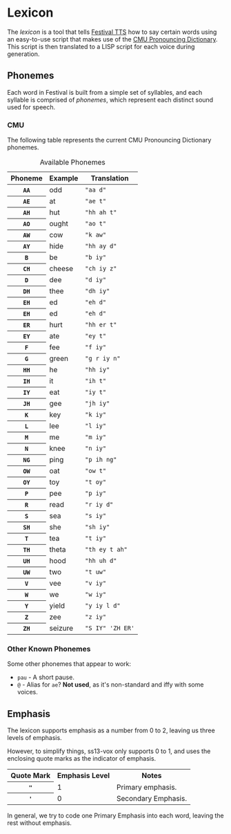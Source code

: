 # Lexicon

The *lexicon* is a tool that tells [Festival TTS](http://www.cstr.ed.ac.uk/projects/festival/) how to say certain words using
an easy-to-use script that makes use of the [CMU Pronouncing Dictionary](http://www.speech.cs.cmu.edu/cgi-bin/cmudict?).
This script is then translated to a LISP script for each voice during generation.

## Phonemes

Each word in Festival is built from a simple set of syllables, and each syllable
is comprised of *phonemes*, which represent each distinct sound used for speech.

### CMU
The following table represents the current CMU Pronouncing Dictionary phonemes.

<table><thead><caption>Available Phonemes</caption><th>Phoneme</th><th>Example</th><th>Translation</th></thead>
<tbody>
<tr><th><code>AA</code></th><td>odd</td><td><code>"aa d"</code></tr>
<tr><th><code>AE</code></th><td>at</td><td><code>"ae t"</code></tr>
<tr><th><code>AH</code></th><td>hut</td><td><code>"hh ah t"</code></tr>
<tr><th><code>AO</code></th><td>ought</td><td><code>"ao t"</code></tr>
<tr><th><code>AW</code></th><td>cow</td><td><code>"k aw"</code></tr>
<tr><th><code>AY</code></th><td>hide</td><td><code>"hh ay d"</code></tr>
<tr><th><code>B</code></th><td>be</td><td><code>"b iy"</code></tr>
<tr><th><code>CH</code></th><td>cheese</td><td><code>"ch iy z"</code></tr>
<tr><th><code>D</code></th><td>dee</td><td><code>"d iy"</code></tr>
<tr><th><code>DH</code></th><td>thee</td><td><code>"dh iy"</code></tr>
<tr><th><code>EH</code></th><td>ed</td><td><code>"eh d"</code></tr>
<tr><th><code>EH</code></th><td>ed</td><td><code>"eh d"</code></tr>
<tr><th><code>ER</code></th><td>hurt</td><td><code>"hh er t"</code></tr>
<tr><th><code>EY</code></th><td>ate</td><td><code>"ey t"</code></tr>
<tr><th><code>F</code></th><td>fee</td><td><code>"f iy"</code></tr>
<tr><th><code>G</code></th><td>green</td><td><code>"g r iy n"</code></tr>
<tr><th><code>HH</code></th><td>he</td><td><code>"hh iy"</code></tr>
<tr><th><code>IH</code></th><td>it</td><td><code>"ih t"</code></tr>
<tr><th><code>IY</code></th><td>eat</td><td><code>"iy t"</code></tr>
<tr><th><code>JH</code></th><td>gee</td><td><code>"jh iy"</code></tr>
<tr><th><code>K</code></th><td>key</td><td><code>"k iy"</code></tr>
<tr><th><code>L</code></th><td>lee</td><td><code>"l iy"</code></tr>
<tr><th><code>M</code></th><td>me</td><td><code>"m iy"</code></tr>
<tr><th><code>N</code></th><td>knee</td><td><code>"n iy"</code></tr>
<tr><th><code>NG</code></th><td>ping</td><td><code>"p ih ng"</code></tr>
<tr><th><code>OW</code></th><td>oat</td><td><code>"ow t"</code></tr>
<tr><th><code>OY</code></th><td>toy</td><td><code>"t oy"</code></tr>
<tr><th><code>P</code></th><td>pee</td><td><code>"p iy"</code></tr>
<tr><th><code>R</code></th><td>read</td><td><code>"r iy d"</code></tr>
<tr><th><code>S</code></th><td>sea</td><td><code>"s iy"</code></tr>
<tr><th><code>SH</code></th><td>she</td><td><code>"sh iy"</code></tr>
<tr><th><code>T</code></th><td>tea</td><td><code>"t iy"</code></tr>
<tr><th><code>TH</code></th><td>theta</td><td><code>"th ey t ah"</code></tr>
<tr><th><code>UH</code></th><td>hood</td><td><code>"hh uh d"</code></tr>
<tr><th><code>UW</code></th><td>two</td><td><code>"t uw"</code></tr>
<tr><th><code>V</code></th><td>vee</td><td><code>"v iy"</code></tr>
<tr><th><code>W</code></th><td>we</td><td><code>"w iy"</code></tr>
<tr><th><code>Y</code></th><td>yield</td><td><code>"y iy l d"</code></tr>
<tr><th><code>Z</code></th><td>zee</td><td><code>"z iy"</code></tr>
<tr><th><code>ZH</code></th><td>seizure</td><td><code>"S IY" 'ZH ER'</code></tr>
</tbody>
</table>

### Other Known Phonemes
Some other phonemes that appear to work:

* <code>pau</code> - A short pause.
* <code>@</code> - Alias for <code>ae</code>? **Not used**, as it's non-standard and iffy with some voices.

## Emphasis

The lexicon supports emphasis as a number from 0 to 2, leaving us three levels of emphasis.

However, to simplify things, ss13-vox only supports 0 to 1, and uses the enclosing quote marks as the indicator of emphasis.

<table>
<tr><th>Quote Mark</th><th>Emphasis Level</th><th>Notes</th></tr>
<tr><th><code>"</code></th><td>1</td><td>Primary emphasis.</td></tr>
<tr><th><code>'</code></th><td>0</td><td>Secondary Emphasis.</td></tr>
</table>

In general, we try to code one Primary Emphasis into each word, leaving the rest without emphasis.
